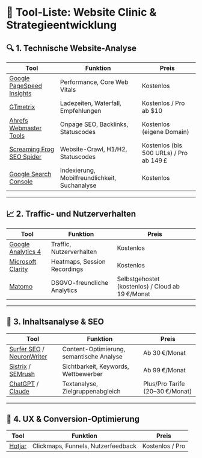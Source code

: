 # 🧰 Tool-Liste: Website Clinic & Strategieentwicklung

## 🔍 1. Technische Website-Analyse

| Tool                                                                     | Funktion                                      | Preis                                   |
| ------------------------------------------------------------------------ | --------------------------------------------- | --------------------------------------- |
| [Google PageSpeed Insights](https://pagespeed.web.dev/)                  | Performance, Core Web Vitals                  | Kostenlos                               |
| [GTmetrix](https://gtmetrix.com/)                                        | Ladezeiten, Waterfall, Empfehlungen           | Kostenlos / Pro ab $10                  |
| [Ahrefs Webmaster Tools](https://ahrefs.com/webmaster-tools)             | Onpage SEO, Backlinks, Statuscodes            | Kostenlos (eigene Domain)               |
| [Screaming Frog SEO Spider](https://www.screamingfrog.co.uk/seo-spider/) | Website-Crawl, H1/H2, Statuscodes             | Kostenlos (bis 500 URLs) / Pro ab 149 £ |
| [Google Search Console](https://search.google.com/search-console/about)  | Indexierung, Mobilfreundlichkeit, Suchanalyse | Kostenlos                               |

---

## 📈 2. Traffic- und Nutzerverhalten

| Tool | Funktion | Preis |
|------|----------|-------|
| [Google Analytics 4](https://marketingplatform.google.com/about/analytics/) | Traffic, Nutzerverhalten | Kostenlos |
| [Microsoft Clarity](https://clarity.microsoft.com/) | Heatmaps, Session Recordings | Kostenlos |
| [Matomo](https://matomo.org/) | DSGVO-freundliche Analytics | Selbstgehostet (kostenlos) / Cloud ab 19 €/Monat |

---

## 🧠 3. Inhaltsanalyse & SEO

| Tool | Funktion | Preis |
|------|----------|-------|
| [Surfer SEO](https://surferseo.com/) / [NeuronWriter](https://neuronwriter.com/) | Content-Optimierung, semantische Analyse | Ab 30 €/Monat |
| [Sistrix](https://www.sistrix.de/) / [SEMrush](https://www.semrush.com/) | Sichtbarkeit, Keywords, Wettbewerber | Ab 99 €/Monat |
| [ChatGPT](https://chat.openai.com/) / [Claude](https://claude.ai/) | Textanalyse, Zielgruppenabgleich | Plus/Pro Tarife (20–30 €/Monat) |

---

## 💬 4. UX & Conversion-Optimierung

| Tool | Funktion | Preis |
|------|----------|-------|
| [Hotjar](https://www.hotjar.com/) | Clickmaps, Funnels, Nutzerfeedback | Kostenlos / Pro
